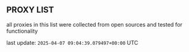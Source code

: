 ## PROXY LIST

all proxies in this list were collected from open sources and tested for functionality

last update: `2025-04-07 09:04:39.079497+00:00` UTC